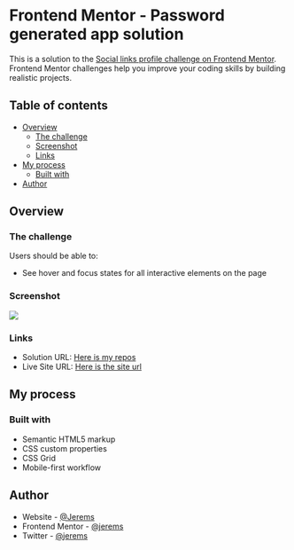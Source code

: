 # Frontend Mentor - Password generated app solution

This is a solution to the [Social links profile challenge on Frontend Mentor](https://www.frontendmentor.io/challenges/social-links-profile-UG32l9m6dQ). Frontend Mentor challenges help you improve your coding skills by building realistic projects. 

## Table of contents

- [Overview](#overview)
  - [The challenge](#the-challenge)
  - [Screenshot](#screenshot)
  - [Links](#links)
- [My process](#my-process)
  - [Built with](#built-with)
- [Author](#author)

## Overview

### The challenge

Users should be able to:

- See hover and focus states for all interactive elements on the page

### Screenshot

![](./assets/images/screen.jpg)


### Links

- Solution URL: [Here is my repos](https://github.com/Jerems412Dev/social-links-profile-main-challenge)
- Live Site URL: [Here is the site url](https://social-links-profile-main-jerems.vercel.app/)

## My process

### Built with

- Semantic HTML5 markup
- CSS custom properties
- CSS Grid
- Mobile-first workflow


## Author

- Website - [@Jerems](#)
- Frontend Mentor - [@jerems](https://www.frontendmentor.io/profile/Jerems412Dev)
- Twitter - [@jerems](https://www.twitter.com/yourusername](https://x.com/jeremsOb))

